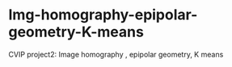 # Img-homography-epipolar-geometry-K-means
CVIP project2: Image homography , epipolar geometry, K means
